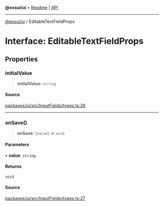 **@exsui/ui** • [Readme](../README.md) \| [API](../globals.md)

***

[@exsui/ui](../README.md) / EditableTextFieldProps

# Interface: EditableTextFieldProps

## Properties

### initialValue

> **initialValue**: `string`

#### Source

[packages/ui/src/InputFields/types.ts:26](https://github.com/dirheimerb/exsui/blob/c97dab6/packages/ui/src/InputFields/types.ts#L26)

***

### onSave()

> **onSave**: (`value`) => `void`

#### Parameters

• **value**: `string`

#### Returns

`void`

#### Source

[packages/ui/src/InputFields/types.ts:27](https://github.com/dirheimerb/exsui/blob/c97dab6/packages/ui/src/InputFields/types.ts#L27)
